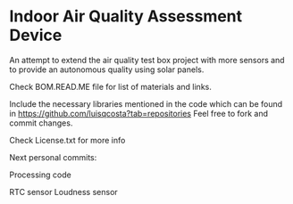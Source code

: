 Indoor Air Quality Assessment Device
=============================

An attempt to extend the air quality test box project with more sensors and to provide an autonomous quality using solar panels.

Check BOM.READ.ME file for list of materials and links.

Include the necessary libraries mentioned in the code which can be found in https://github.com/luisqcosta?tab=repositories
Feel free to fork and commit changes.


Check License.txt for more info

Next personal commits: 

Processing code

RTC sensor
Loudness sensor
